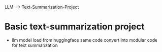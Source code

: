 LLM --> Text-Summarization-Project


# Basic text-summarization project

* llm model load from huggingface
same code convert into modular code for text summarization